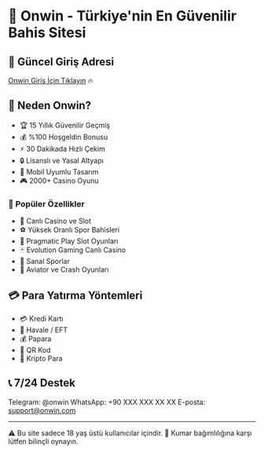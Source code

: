 # 🎯 Onwin - Türkiye'nin En Güvenilir Bahis Sitesi

## 🌟 Güncel Giriş Adresi
[Onwin Giriş İçin Tıklayın](https://denmack.site/onwin) 🔥

## 💎 Neden Onwin?

* 🏆 15 Yıllık Güvenilir Geçmiş
* 💰 %100 Hoşgeldin Bonusu
* ⚡ 30 Dakikada Hızlı Çekim
* 🔒 Lisanslı ve Yasal Altyapı
* 📱 Mobil Uyumlu Tasarım
* 🎮 2000+ Casino Oyunu

### 🎯 Popüler Özellikler

* 🎲 Canlı Casino ve Slot
* ⚽ Yüksek Oranlı Spor Bahisleri
* 🎰 Pragmatic Play Slot Oyunları
* 🃏 Evolution Gaming Canlı Casino
* 🎯 Sanal Sporlar
* 🎪 Aviator ve Crash Oyunları

## 💳 Para Yatırma Yöntemleri

* 💳 Kredi Kartı
* 🏧 Havale / EFT
* 💰 Papara
* 📱 QR Kod
* 🔄 Kripto Para

## 📞 7/24 Destek

Telegram: @onwin
WhatsApp: +90 XXX XXX XX XX
E-posta: support@onwin.com

---
⚠️ Bu site sadece 18 yaş üstü kullanıcılar içindir.
🔞 Kumar bağımlılığına karşı lütfen bilinçli oynayın. 
